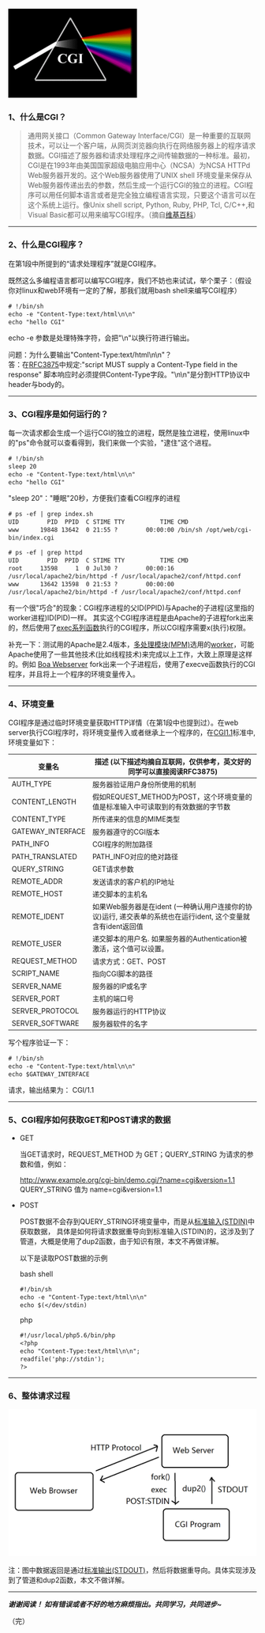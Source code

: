 ![CGI Logo](https://github.com/woodongwong/Blog/blob/master/Images/CGILogo.gif?raw=true)

### 1、什么是CGI？

> 通用网关接口（Common Gateway Interface/CGI）是一种重要的互联网技术，可以让一个客户端，从网页浏览器向执行在网络服务器上的程序请求数据。CGI描述了服务器和请求处理程序之间传输数据的一种标准。最初，CGI是在1993年由美国国家超级电脑应用中心（NCSA）为NCSA HTTPd Web服务器开发的。这个Web服务器使用了UNIX shell 环境变量来保存从Web服务器传递出去的参数，然后生成一个运行CGI的独立的进程。CGI程序可以用任何脚本语言或者是完全独立编程语言实现，只要这个语言可以在这个系统上运行。像Unix shell script, Python, Ruby, PHP, Tcl, C/C++,和Visual Basic都可以用来编写CGI程序。（摘自[维基百科](https://zh.wikipedia.org/wiki/%E9%80%9A%E7%94%A8%E7%BD%91%E5%85%B3%E6%8E%A5%E5%8F%A3)）

---

### 2、什么是CGI程序？

在第1段中所提到的“请求处理程序”就是CGI程序。

既然这么多编程语言都可以编写CGI程序，我们不妨也来试试，举个栗子：（假设你对linux和web环境有一定的了解，那我们就用bash shell来编写CGI程序）

```
# !/bin/sh
echo -e "Content-Type:text/html\n\n"
echo "hello CGI"
```
echo -e 参数是处理特殊字符，会把"\n"以换行符进行输出。

问题：为什么要输出"Content-Type:text/html\n\n"？<br>答：在[RFC3875](https://tools.ietf.org/html/rfc3875)中规定:"script MUST supply a Content-Type field in the response" 脚本响应时必须提供Content-Type字段。"\n\n"是分割HTTP协议中header与body的。

---

### 3、CGI程序是如何运行的？

每一次请求都会生成一个运行CGI的独立的进程，既然是独立进程，使用linux中的"ps"命令就可以查看得到，我们来做一个实验，"逮住"这个进程。

```
# !/bin/sh
sleep 20
echo -e "Content-Type:text/html\n\n"
echo "hello CGI"
```
"sleep 20"："睡眠"20秒，方便我们查看CGI程序的进程

```
# ps -ef | grep index.sh
UID        PID  PPID  C STIME TTY          TIME CMD
www      19848 13642  0 21:55 ?        00:00:00 /bin/sh /opt/web/cgi-bin/index.cgi
```
```
# ps -ef | grep httpd
UID        PID  PPID  C STIME TTY          TIME CMD
root     13598     1  0 Jul30 ?        00:00:16 /usr/local/apache2/bin/httpd -f /usr/local/apache2/conf/httpd.conf
www      13642 13598  0 21:53 ?        00:00:00 /usr/local/apache2/bin/httpd -f /usr/local/apache2/conf/httpd.conf
```
有一个很"巧合"的现象：CGI程序进程的父ID(PPID)与Apache的子进程(这里指的worker进程)ID(PID)一样。
其实这个CGI程序进程是由Apache的子进程fork出来的，然后使用了[exec系列函数](https://en.wikipedia.org/wiki/Exec_(system_call))执行的CGI程序，所以CGI程序需要x(执行)权限。

补充一下：测试用的Apache是2.4版本，[多处理模块(MPM)](https://httpd.apache.org/docs/2.4/mpm.html)选用的[worker](https://httpd.apache.org/docs/2.4/mod/worker.html)，可能Apache使用了一些其他技术(比如线程技术)来完成以上工作，大致上原理是这样的。例如 [Boa Webserver](https://en.wikipedia.org/wiki/Boa_(web_server)) fork出来一个子进程后，使用了execve函数执行的CGI程序，并且将上一个程序的环境变量传入。

---

### 4、环境变量

CGI程序是通过临时环境变量获取HTTP详情（在第1段中也提到过）。在web server执行CGI程序时，将环境变量传入或者继承上一个程序的，在[CGI1.1](https://tools.ietf.org/html/rfc3875)标准中,环境变量如下：

| 变量名            | 描述 (以下描述均摘自互联网，仅供参考，英文好的同学可以直接阅读RFC3875)                                        |
| ----------------- | ------------------------------------------------------------------------------------------------------------- |
| AUTH_TYPE         | 服务器验证用户身份所使用的机制                                                                                |
| CONTENT_LENGTH    | 假如REQUEST_METHOD为POST，这个环境变量的值是标准输入中可读取到的有效数据的字节数                              |
| CONTENT_TYPE      | 所传递来的信息的MIME类型                                                                                      |
| GATEWAY_INTERFACE | 服务器遵守的CGI版本                                                                                           |
| PATH_INFO         | CGI程序的附加路径                                                                                             |
| PATH_TRANSLATED   | PATH_INFO对应的绝对路径                                                                                       |
| QUERY_STRING      | GET请求参数                                                                                                   |
| REMOTE_ADDR       | 发送请求的客户机的IP地址                                                                                      |
| REMOTE_HOST       | 递交脚本的主机名                                                                                              |
| REMOTE_IDENT      | 如果Web服务器是在ident (一种确认用户连接你的协议)运行, 递交表单的系统也在运行ident, 这个变量就含有ident返回值 |
| REMOTE_USER       | 递交脚本的用户名. 如果服务器的Authentication被激活，这个值可以设置。                                          |
| REQUEST_METHOD    | 请求方式：GET、POST                                                                                           |
| SCRIPT_NAME       | 指向CGI脚本的路径                                                                                             |
| SERVER_NAME       | 服务器的IP或名字                                                                                              |
| SERVER_PORT       | 主机的端口号                                                                                                  |
| SERVER_PROTOCOL   | 服务器运行的HTTP协议                                                                                          |
| SERVER_SOFTWARE   | 服务器软件的名字                                                                                              |


写个程序验证一下：
```
# !/bin/sh
echo -e "Content-Type:text/html\n\n"
echo $GATEWAY_INTERFACE
```
请求，输出结果为： CGI/1.1

---

### 5、CGI程序如何获取GET和POST请求的数据

* GET

    当GET请求时，REQUEST_METHOD 为 GET；QUERY_STRING 为请求的参数和值，例如：

    http://www.example.org/cgi-bin/demo.cgi/?name=cgi&version=1.1<br>QUERY_STRING 值为 name=cgi&version=1.1

* POST

    POST数据不会存到QUERY_STRING环境变量中，而是从[标准输入(STDIN)](https://zh.wikipedia.org/wiki/%E6%A8%99%E6%BA%96%E4%B8%B2%E6%B5%81#.E6.A8.99.E6.BA.96.E8.BC.B8.E5.85.A5_.28stdin.29)中获取数据，
	具体是如何将请求数据重导向到标准输入(STDIN)的，这涉及到了管道，大概是使用了dup2函数，由于知识有限，本文不再做详解。
    
    以下是读取POST数据的示例
    
    bash shell
    ```
    #!/bin/sh
    echo -e "Content-Type:text/html\n\n"
    echo $(</dev/stdin)
    ```
    php
    ```
    #!/usr/local/php5.6/bin/php
    <?php
    echo "Content-Type:text/html\n\n";
    readfile('php://stdin');
    ?>
    ```

---

### 6、整体请求过程

![request CGI](https://github.com/woodongwong/Blog/blob/master/Images/RequestCGI.png?raw=true)

注：图中数据返回是通过[标准输出(STDOUT)](https://zh.wikipedia.org/wiki/%E6%A8%99%E6%BA%96%E4%B8%B2%E6%B5%81#.E6.A8.99.E6.BA.96.E8.BC.B8.E5.87.BA_.28stdout.29)，然后将数据重导向。具体实现涉及到了管道和dup2函数，本文不做详解。

---

___谢谢阅读！ 如有错误或者不好的地方麻烦指出。共同学习，共同进步~___

（完）

